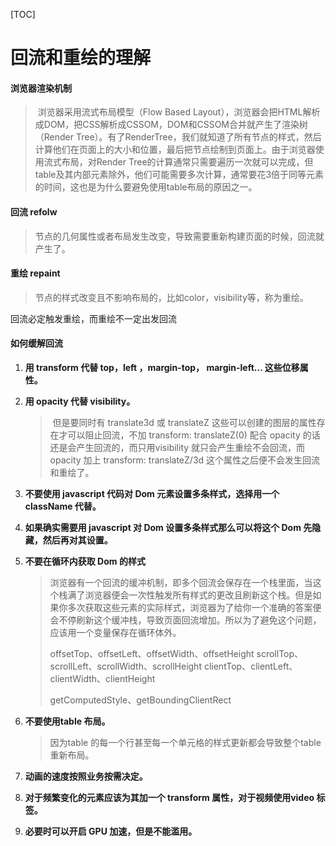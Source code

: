 [TOC]

# 回流和重绘的理解

#### 浏览器渲染机制

> ​		浏览器采用流式布局模型（Flow Based Layout），浏览器会把HTML解析成DOM，把CSS解析成CSSOM，DOM和CSSOM合并就产生了渲染树（Render Tree）。有了RenderTree，我们就知道了所有节点的样式，然后计算他们在页面上的大小和位置，最后把节点绘制到页面上。由于浏览器使用流式布局，对Render Tree的计算通常只需要遍历一次就可以完成，但table及其内部元素除外，他们可能需要多次计算，通常要花3倍于同等元素的时间，这也是为什么要避免使用table布局的原因之一。

#### 回流 refolw

> 节点的几何属性或者布局发生改变，导致需要重新构建页面的时候，回流就产生了。

#### 重绘 repaint

> 节点的样式改变且不影响布局的，比如color，visibility等，称为重绘。

回流必定触发重绘，而重绘不一定出发回流

#### 如何缓解回流

1. **用 transform 代替 top，left ，margin-top， margin-left... 这些位移属性。**

2. **用 opacity 代替 visibility。**

   > ​		但是要同时有 translate3d 或 translateZ 这些可以创建的图层的属性存在才可以阻止回流，不加 transform: translateZ(0) 配合 opacity 的话还是会产生回流的，而只用visibility 就只会产生重绘不会回流，而  opacity 加上 transform: translateZ/3d  这个属性之后便不会发生回流和重绘了。

3. **不要使用 javascript 代码对 Dom 元素设置多条样式，选择用一个 className 代替。**

4. **如果确实需要用 javascript 对 Dom 设置多条样式那么可以将这个 Dom 先隐藏，然后再对其设置。**

5. **不要在循环内获取 Dom 的样式**

   > ​		浏览器有一个回流的缓冲机制，即多个回流会保存在一个栈里面，当这个栈满了浏览器便会一次性触发所有样式的更改且刷新这个栈。但是如果你多次获取这些元素的实际样式，浏览器为了给你一个准确的答案便会不停刷新这个缓冲栈，导致页面回流增加。所以为了避免这个问题，应该用一个变量保存在循环体外。
   >
   > offsetTop、offsetLeft、offsetWidth、offsetHeight
   > scrollTop、scrollLeft、scrollWidth、scrollHeight
   > clientTop、clientLeft、clientWidth、clientHeight
   >
   > getComputedStyle、getBoundingClientRect

6. **不要使用table 布局。**

   > 因为table 的每一个行甚至每一个单元格的样式更新都会导致整个table 重新布局。

7. **动画的速度按照业务按需决定。**

8. **对于频繁变化的元素应该为其加一个 transform 属性，对于视频使用video 标签。**

9. **必要时可以开启 GPU 加速，但是不能滥用。**

